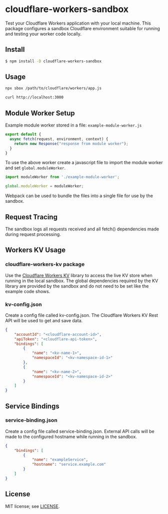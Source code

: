 # cloudflare-workers-sandbox

Test your Cloudflare Workers application with your local machine.  This package configures a sandbox Cloudflare environment suitable for running and testing your worker code locally.

## Install
```sh
$ npm install -D cloudflare-workers-sandbox
```

## Usage
```sh
npx sbox /path/to/cloudflare/workers/app.js

curl http://localhost:3000
```

## Module Worker Setup

Example module worker stored in a file: `example-module-worker.js`

```javascript
export default {
  async fetch(request, environment, context) {
    return new Response("response from module worker");
  }
}
```

To use the above worker create a javascript file to import the module
worker and set `global.moduleWorker`.

```javascript
import moduleWorker from './example-module-worker';

global.moduleWorker = moduleWorker;
```

Webpack can be used to bundle the files into a single file for use by the sandbox.

## Request Tracing
The sandbox logs all requests received and all fetch() dependencies made during request processing.

## Workers KV Usage

### cloudflare-workers-kv package
Use the [Cloudflare Workers KV](https://www.npmjs.com/package/cloudflare-workers-kv) library to access the live KV store when running in the local sandbox.  The global dependencies required by the KV library are provided by the sandbox and do not need to be set like the example code shows.

### kv-config.json
Create a config file called kv-config.json. The Cloudflare Workers KV Rest API will be used to
get and save data.
```json
{
    "accountId": "<cloudflare-account-id>",
    "apiToken": "<cloudflare-api-token>",
    "bindings": [
        {
            "name": "<kv-name-1>",
            "namespaceId": "<kv-namespace-id-1>"
        },
        {
            "name": "<kv-name-2>",
            "namespaceId": "<kv-namespace-id-2>"
        }
    ]
}
```

## Service Bindings
### service-binding.json
Create a config file called service-binding.json. External API calls
will be made to the configured hostname while running in the sandbox.
```json
{
    "bindings": [
        {
            "name": "exampleService",
            "hostname": "service.example.com"
        }
    ]
}
```

## License
MIT license; see [LICENSE](./LICENSE).
